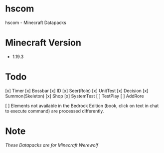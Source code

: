 # hscom

hscom - Minecraft Datapacks

# Minecraft Version

* 1.19.3

# Todo
[x] Timer
[x] Bossbar
[x] ID
[x] Seer(Role)
[x] UnitTest
[x] Decision
[x] Summon(Skeleton)
[x] Shop
[x] SystemTest
[ ] TestPlay
[ ] AddRore

[ ] Elements not available in the Bedrock Edition (book, click on text in chat to execute command) are processed differently.

# Note

*These Datapacks are for Minecraft Werewolf*